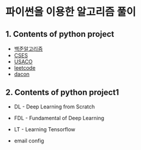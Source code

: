 # 파이썬을 이용한 알고리즘 풀이



## 1. Contents of python project

- [백준알고리즘](https://www.acmicpc.net/)
- [CSES](https://cses.fi/problemset/)
- [USACO](http://www.usaco.org/index.php?page=contests)
- [leetcode](https://leetcode.com/)
- [dacon](https://dacon.io/)

## 2. Contents of python project1

- DL - Deep Learning from Scratch
- FDL - Fundamental of Deep Learning
- LT - Learning Tensorflow

- email config